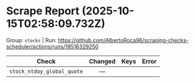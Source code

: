 # Scrape Report (2025-10-15T02:58:09.732Z)

Group: `stocks`  |  Run: https://github.com/AlbertoRoca96/scraping-checks-scheduler/actions/runs/18516329250

| Check | Changed | Keys | Error |
|---|:---:|:--|:--|
| `stock_ntdoy_global_quote` | — |  |  |
